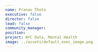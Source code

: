 ```yaml
---
name: Pranav Thota
executive: false
director: false
lead: false
community_manager: 
position:  
project: NYC Data, Mental Health
image: ../assets/default_exec_image.png
---
```

